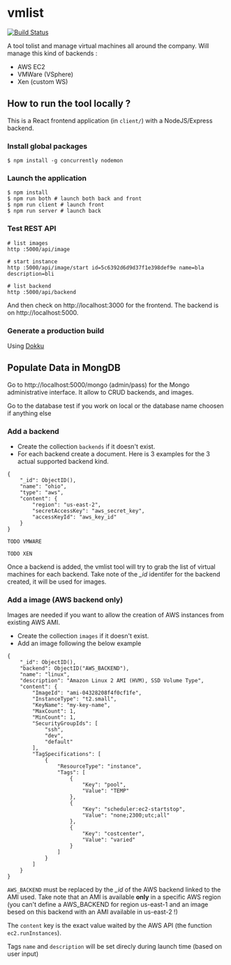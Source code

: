 # vmlist

[![Build Status](https://travis-ci.org/gbandsmith/vmlist.svg?branch=master)](https://travis-ci.org/gbandsmith/vmlist)

A tool tolist and manage virtual machines all around the company. Will manage this kind of backends :

* AWS EC2
* VMWare (VSphere)
* Xen (custom WS)



## How to run the tool locally ?

This is a React frontend application (in ``client/``) with a NodeJS/Express backend.

### Install global packages

```
$ npm install -g concurrently nodemon
```

### Launch the application
```
$ npm install
$ npm run both # launch both back and front
$ npm run client # launch front
$ npm run server # launch back
```

### Test REST API

```
# list images
http :5000/api/image

# start instance
http :5000/api/image/start id=5c6392d6d9d37f1e398def9e name=bla description=bli

# list backend
http :5000/api/backend

```

And then check on http://localhost:3000 for the frontend. The backend is on http://localhost:5000.

### Generate a production build

Using [Dokku](https://github.com/dokku/dokku)

## Populate Data in MongDB

Go to http://localhost:5000/mongo (admin/pass) for the Mongo administrative interface.
It allow to CRUD backends, and images.

Go to the database test if you work on local or the database name choosen if anything else

### Add a backend

- Create the collection ``backends`` if it doesn't exist.
- For each backend create a document. Here is 3 examples for the 3 actual supported backend kind.

```
{
    "_id": ObjectID(),
    "name": "ohio",
    "type": "aws",
    "content": {
        "region": "us-east-2",
        "secretAccessKey": "aws_secret_key",
        "accessKeyId": "aws_key_id"
    }
}
```

```
TODO VMWARE
```

```
TODO XEN
```

Once a backend is added, the vmlist tool will try to grab the list of virtual machines for each backend. Take note of the *\_id* identifer for the backend created, it will be used for images.

### Add a image (AWS backend only)

Images are needed if you want to allow the creation of AWS instances from existing AWS AMI.

- Create the collection ``images`` if it doesn't exist.
- Add an image following the below example

```
{
    "_id": ObjectID(),
    "backend": ObjectID("AWS_BACKEND"),
    "name": "linux",
    "description": "Amazon Linux 2 AMI (HVM), SSD Volume Type",
    "content": {
        "ImageId": "ami-04328208f4f0cf1fe",
        "InstanceType": "t2.small",
        "KeyName": "my-key-name",
        "MaxCount": 1,
        "MinCount": 1,
        "SecurityGroupIds": [
            "ssh",
            "dev",
            "default"
        ],
        "TagSpecifications": [
            {
                "ResourceType": "instance",
                "Tags": [
                    {
                        "Key": "pool",
                        "Value": "TEMP"
                    },
                    {
                        "Key": "scheduler:ec2-startstop",
                        "Value": "none;2300;utc;all"
                    },
                    {
                        "Key": "costcenter",
                        "Value": "varied"
                    }
                ]
            }
        ]
    }
}
```

``AWS_BACKEND`` must be replaced by the *\_id* of the AWS backend linked to the AMI used. Take note that an AMI is available **only** in a specific AWS region (you can't define a AWS_BACKEND for region us-east-1 and an image besed on this backend with an AMI available in us-east-2 !)

The ``content`` key is the exact value waited by the AWS API (the function ``ec2.runInstances``).

Tags ``name`` and ``description`` will be set direcly during launch time (based on user input)
